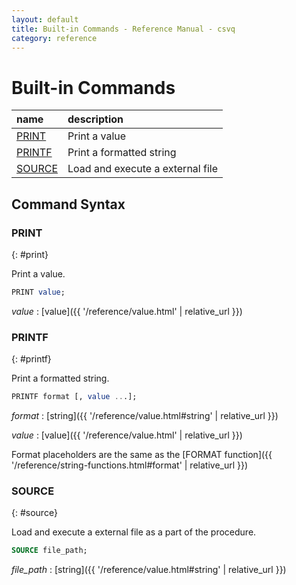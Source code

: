 ```yaml
---
layout: default
title: Built-in Commands - Reference Manual - csvq
category: reference
---
```


# Built-in Commands

| name | description |
| :- | :- |
| [PRINT](#print) | Print a value |
| [PRINTF](#printf) | Print a formatted string |
| [SOURCE](#source) | Load and execute a external file |

## Command Syntax

### PRINT
{: #print}

Print a value.

```sql
PRINT value;
```

_value_
: [value]({{ '/reference/value.html' | relative_url }})


### PRINTF
{: #printf}

Print a formatted string.

```sql
PRINTF format [, value ...];
```

_format_
: [string]({{ '/reference/value.html#string' | relative_url }})

_value_
: [value]({{ '/reference/value.html' | relative_url }})

Format placeholders are the same as the [FORMAT function]({{ '/reference/string-functions.html#format' | relative_url }})

### SOURCE
{: #source}

Load and execute a external file as a part of the procedure.

```sql
SOURCE file_path;
```

_file_path_
: [string]({{ '/reference/value.html#string' | relative_url }})
